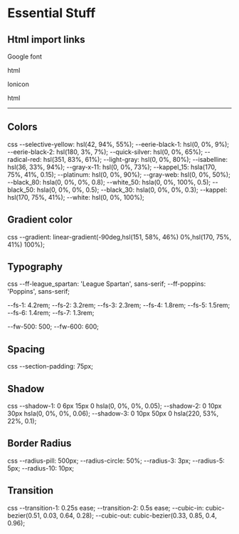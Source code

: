 # Essential Stuff

## Html import links

Google font

 html
<link rel="preconnect" href="https://fonts.googleapis.com">
<link rel="preconnect" href="https://fonts.gstatic.com" crossorigin>
<link
  href="https://fonts.googleapis.com/css2?family=League+Spartan:wght@400;500;600;700;800&family=Poppins:wght@400;500&display=swap"
  rel="stylesheet">


Ionicon

 html
<script type="module" src="https://unpkg.com/ionicons@5.5.2/dist/ionicons/ionicons.esm.js"></script>
<script nomodule src="https://unpkg.com/ionicons@5.5.2/dist/ionicons/ionicons.js"></script>


---

## Colors

 css
--selective-yellow: hsl(42, 94%, 55%);
--eerie-black-1: hsl(0, 0%, 9%);
--eerie-black-2: hsl(180, 3%, 7%);
--quick-silver: hsl(0, 0%, 65%);
--radical-red: hsl(351, 83%, 61%);
--light-gray: hsl(0, 0%, 80%);
--isabelline: hsl(36, 33%, 94%);
--gray-x-11: hsl(0, 0%, 73%);
--kappel_15: hsla(170, 75%, 41%, 0.15);
--platinum: hsl(0, 0%, 90%);
--gray-web: hsl(0, 0%, 50%);
--black_80: hsla(0, 0%, 0%, 0.8);
--white_50: hsla(0, 0%, 100%, 0.5);
--black_50: hsla(0, 0%, 0%, 0.5);
--black_30: hsla(0, 0%, 0%, 0.3);
--kappel: hsl(170, 75%, 41%);
--white: hsl(0, 0%, 100%);


## Gradient color

 css
--gradient: linear-gradient(-90deg,hsl(151, 58%, 46%) 0%,hsl(170, 75%, 41%) 100%);


## Typography

 css
--ff-league_spartan: 'League Spartan', sans-serif;
--ff-poppins: 'Poppins', sans-serif; 

--fs-1: 4.2rem;
--fs-2: 3.2rem;
--fs-3: 2.3rem;
--fs-4: 1.8rem;
--fs-5: 1.5rem;
--fs-6: 1.4rem;
--fs-7: 1.3rem;

--fw-500: 500;
--fw-600: 600;


## Spacing

 css
--section-padding: 75px;


## Shadow

 css
--shadow-1: 0 6px 15px 0 hsla(0, 0%, 0%, 0.05);
--shadow-2: 0 10px 30px hsla(0, 0%, 0%, 0.06);
--shadow-3: 0 10px 50px 0 hsla(220, 53%, 22%, 0.1);


## Border Radius

 css
--radius-pill: 500px;
--radius-circle: 50%;
--radius-3: 3px;
--radius-5: 5px;
--radius-10: 10px;


## Transition

 css
--transition-1: 0.25s ease;
--transition-2: 0.5s ease;
--cubic-in: cubic-bezier(0.51, 0.03, 0.64, 0.28);
--cubic-out: cubic-bezier(0.33, 0.85, 0.4, 0.96);
